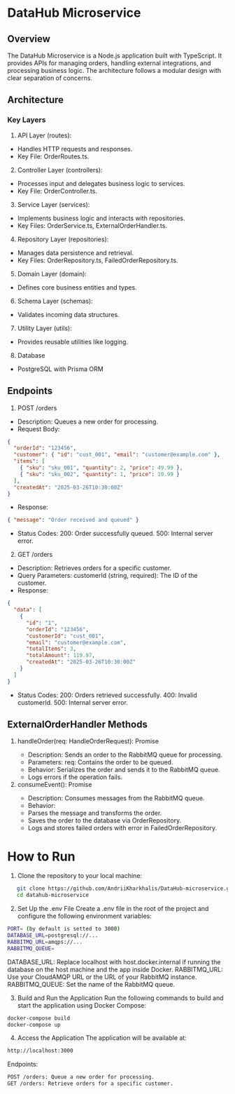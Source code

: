 # DataHub Microservice

## Overview

The DataHub Microservice is a Node.js application built with TypeScript. It provides APIs for managing orders, handling external integrations, and processing business logic. The architecture follows a modular design with clear separation of concerns.

## Architecture

### Key Layers

1. API Layer (routes):

- Handles HTTP requests and responses.
- Key File: OrderRoutes.ts.

2. Controller Layer (controllers):

- Processes input and delegates business logic to services.
- Key File: OrderController.ts.

3. Service Layer (services):

- Implements business logic and interacts with repositories.
- Key Files: OrderService.ts, ExternalOrderHandler.ts.

4. Repository Layer (repositories):

- Manages data persistence and retrieval.
- Key Files: OrderRepository.ts, FailedOrderRepository.ts.

5. Domain Layer (domain):

- Defines core business entities and types.

6. Schema Layer (schemas):

- Validates incoming data structures.

7. Utility Layer (utils):

- Provides reusable utilities like logging.

8. Database

- PostgreSQL with Prisma ORM

## Endpoints

1. POST /orders

- Description: Queues a new order for processing.
- Request Body:

```json
{
  "orderId": "123456",
  "customer": { "id": "cust_001", "email": "customer@example.com" },
  "items": [
    { "sku": "sku_001", "quantity": 2, "price": 49.99 },
    { "sku": "sku_002", "quantity": 1, "price": 19.99 }
  ],
  "createdAt": "2025-03-26T10:30:00Z"
}
```

- Response:

```json
{ "message": "Order received and queued" }
```

- Status Codes:
  200: Order successfully queued.
  500: Internal server error.

2. GET /orders

- Description: Retrieves orders for a specific customer.
- Query Parameters:
  customerId (string, required): The ID of the customer.
- Response:

```json
{
  "data": [
    {
      "id": "1",
      "orderId": "123456",
      "customerId": "cust_001",
      "email": "customer@example.com",
      "totalItems": 3,
      "totalAmount": 119.97,
      "createdAt": "2025-03-26T10:30:00Z"
    }
  ]
}
```

- Status Codes:
  200: Orders retrieved successfully.
  400: Invalid customerId.
  500: Internal server error.

## ExternalOrderHandler Methods

1. handleOrder(req: HandleOrderRequest): Promise<void>
   - Description: Sends an order to the RabbitMQ queue for processing.
   - Parameters:
     req: Contains the order to be queued.
   - Behavior:
     Serializes the order and sends it to the RabbitMQ queue.
   - Logs errors if the operation fails.
2. consumeEvent(): Promise<void>
   - Description: Consumes messages from the RabbitMQ queue.
   - Behavior:
   - Parses the message and transforms the order.
   - Saves the order to the database via OrderRepository.
   - Logs and stores failed orders with error in FailedOrderRepository.

# How to Run

1. Clone the repository to your local machine:

```bash
   git clone https://github.com/AndriiKharkhalis/DataHub-microservice.git
   cd datahub-microservice
```

2. Set Up the .env File
   Create a .env file in the root of the project and configure the following environment variables:

```bash
PORT= (by default is setted to 3000)
DATABASE_URL=postgresql://...
RABBITMQ_URL=amqps://...
RABBITMQ_QUEUE=
```

DATABASE_URL: Replace localhost with host.docker.internal if running the database on the host machine and the app inside Docker.
RABBITMQ_URL: Use your CloudAMQP URL or the URL of your RabbitMQ instance.
RABBITMQ_QUEUE: Set the name of the RabbitMQ queue.

3. Build and Run the Application
   Run the following commands to build and start the application using Docker Compose:

```bash
docker-compose build
docker-compose up
```

4.  Access the Application
    The application will be available at:

```bash
http://localhost:3000
```

Endpoints:

```bash
POST /orders: Queue a new order for processing.
GET /orders: Retrieve orders for a specific customer.
```
